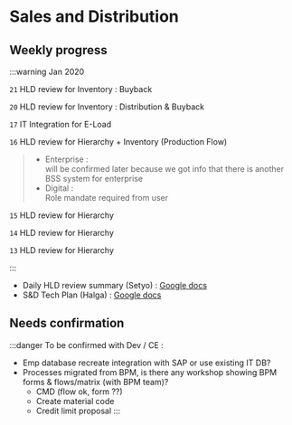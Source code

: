 # Sales and Distribution

## Weekly progress
:::warning Jan 2020

`21` HLD review for Inventory : Buyback 

`20` HLD review for Inventory : Distribution & Buyback

`17` IT Integration for E-Load

`16` HLD review for Hierarchy + Inventory (Production Flow)
>- Enterprise :  
>  will be confirmed later because we got info that there is another BSS system for enterprise
>- Digital :  
>  Role mandate required from user

`15` HLD review for Hierarchy

`14` HLD review for Hierarchy

`13` HLD review for Hierarchy

:::

- Daily HLD review summary (Setyo) : [Google docs](https://docs.google.com/document/d/1GP1OMFx4aXvR4LMIqnPEFtpv0tJGR9g5kErAb1LPB8Y/)
- S&D Tech Plan (Halga) : [Google docs](https://docs.google.com/document/d/1gEFqDa1ljxuC6X8JjyLOkPeqbSGtArqsFObwzOCH5YI/)

## Needs confirmation
:::danger To be confirmed with Dev / CE :
- Emp database recreate integration with SAP or use existing IT DB?
- Processes migrated from BPM, is there any workshop showing BPM forms & flows/matrix (with BPM team)?
    - CMD (flow ok, form ??)
    - Create material code
    - Credit limit proposal
:::
